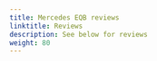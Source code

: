 ```yaml
---
title: Mercedes EQB reviews
linktitle: Reviews
description: See below for reviews
weight: 80
---
```

